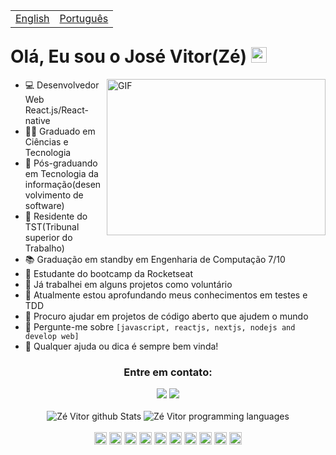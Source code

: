 <table align="right">
  <tr>
    <td><a href="README.md">English</a></td>
    <td><a href="readme_pt-br.md">Português</a></td>
  </tr>
</table>

<br />
<br />

<h1 align="left"> 
 Olá, Eu sou o José Vitor(Zé) <img src="https://media.giphy.com/media/hvRJCLFzcasrR4ia7z/giphy.gif" width="25px">
</h1>

<img align="right" alt="GIF" src="https://files.readme.io/8c11911-senior-front-end-developer-openings-1.gif" width="350" height="250" />

- 💻 Desenvolvedor Web React.js/React-native
- 👨‍🎓 Graduado em Ciências e Tecnologia 
- 📖 Pós-graduando em Tecnologia da informação(desenvolvimento de software) 
- 💼 Residente do TST(Tribunal superior do Trabalho)
- 📚 Graduação em standby em Engenharia de Computação 7/10
- 🚀 Estudante do bootcamp da Rocketseat
- 🔭 Já trabalhei em alguns projetos como voluntário
- 🌱 Atualmente estou aprofundando meus conhecimentos em testes e TDD
- 👯 Procuro ajudar em projetos de código aberto que ajudem o mundo 
- 💬 Pergunte-me sobre `[javascript, reactjs, nextjs, nodejs and develop web]`
- 📩 Qualquer ajuda ou dica é sempre bem vinda!

<h3 align="center">Entre em contato:</h3>
<div align="center">  
  <a href="https://www.linkedin.com/in/zevit0r/" target="_blank"><img src="https://img.shields.io/badge/-LinkedIn-%230077B5?style=for-the-badge&logo=linkedin&logoColor=white" target="_blank"></a> 
 <a href = "mailto:z3.vit07@gmail.com"><img src="https://img.shields.io/badge/Gmail-D14836?style=for-the-badge&logo=gmail&logoColor=white" target="_blank"></a>
</div>

<br />

<div align="center">
  <img src="https://github-readme-stats.vercel.app/api?username=ZeVit0r&count_private=true&show_icons=true&theme=chartreuse-dark&include_all_commits=true&hide=issues,prs&line_height=30&locale=pt-br" alt="Zé Vitor github Stats">
  <img src="https://github-readme-stats.vercel.app/api/top-langs?username=ZeVit0r&layout=compact&theme=chartreuse-dark&hide=Objective-C,Java&card_width=250&locale=pt-br" alt="Zé Vitor programming languages">
</div>

<br />
<div align="center">
  <img height= "20" src= "https://img.shields.io/badge/HTML5-E34F26?style=for-the-badge&logo=html5&logoColor=white">
  <img height= "20" src= "https://img.shields.io/badge/CSS3-1572B6?style=for-the-badge&logo=css3&logoColor=white">
  <img height= "20" src= "https://img.shields.io/badge/JavaScript-323330?style=for-the-badge&logo=javascript&logoColor=F7DF1E">
  <img height= "20" src= "https://img.shields.io/badge/TypeScript-007ACC?style=for-the-badge&logo=typescript&logoColor=white">
  <img height= "20" src= "https://img.shields.io/badge/React-20232A?style=for-the-badge&logo=react&logoColor=61DAFB">
  <img height= "20" src= "https://img.shields.io/badge/next.js-000000?style=for-the-badge&logo=nextdotjs&logoColor=white">
  <img height= "20" src= "https://img.shields.io/badge/React_Native-20232A?style=for-the-badge&logo=react&logoColor=61DAFB">
  <img height= "20" src= "https://img.shields.io/badge/Node.js-339933?style=for-the-badge&logo=nodedotjs&logoColor=white">
  <img height="20" src="https://img.shields.io/badge/Trpc-207CCB?style=for-the-badge&logo=trpc&logoColor=white" alt="logo trpc!" />
  <img height= "20" src= "https://img.shields.io/badge/Jest-C21325?style=for-the-badge&logo=jest&logoColor=white">
</div>
